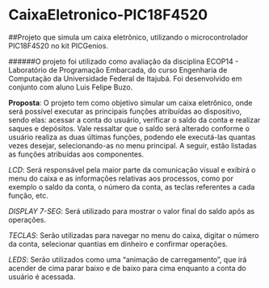 # CaixaEletronico-PIC18F4520
##Projeto que simula um caixa eletrônico, utilizando o microcontrolador PIC18F4520 no kit PICGenios.

######O projeto foi utilizado como avaliação da disciplina ECOP14 - Laboratório de Programação Embarcada, do curso Engenharia de Computação da Universidade Federal de Itajubá. Foi desenvolvido em conjunto com aluno Luis Felipe Buzo.

**Proposta**:
O projeto tem como objetivo simular um caixa eletrônico, onde será possível executar as principais funções atribuídas ao dispositivo, sendo elas: acessar a conta do usuário, verificar o saldo da conta e realizar saques e depósitos. Vale ressaltar que o saldo será alterado conforme o usuário realiza as duas últimas funções, podendo ele executá-las quantas vezes desejar, selecionando-as no menu principal. A seguir, estão listadas as funções atribuídas aos componentes.
 
*LCD*:
Será responsável pela maior parte da comunicação visual e exibirá o menu do caixa e as informações relativas aos processos, como por exemplo o saldo da conta, o número da conta, as teclas referentes a cada função, etc.
 
*DISPLAY 7-SEG*:
Será utilizado para mostrar o valor final do saldo após as operações.
 
*TECLAS*:
Serão utilizadas para navegar no menu do caixa, digitar o número da conta, selecionar quantias em dinheiro e confirmar operações.
 
*LEDS*:
Serão utilizados como uma “animação de carregamento”, que irá acender de cima parar baixo e de baixo para cima enquanto a conta do usuário é acessada.



